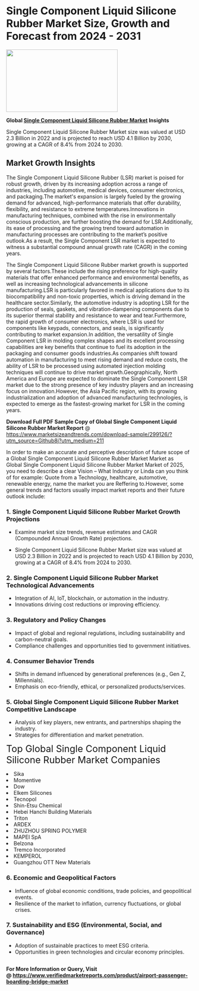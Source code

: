 <H1>Single Component Liquid Silicone Rubber Market Size, Growth and Forecast from 2024 - 2031</H1><img class="aligncenter size-medium wp-image-584254" src="https://thirdeyenews.in/wp-content/uploads/2024/09/Global-Market-Research-300x168.jpeg" alt="" width="300" height="168" /><p><strong>Global&nbsp;<a href="https://www.marketsizeandtrends.com/download-sample/299126/?utm_source=Github8j?utm_medium=211">Single Component Liquid Silicone Rubber Market</a> Insights</strong></p><p>Single Component Liquid Silicone Rubber Market size was valued at USD 2.3 Billion in 2022 and is projected to reach USD 4.1 Billion by 2030, growing at a CAGR of 8.4% from 2024 to 2030.</p><p><h2>Market Growth Insights</h2> <p>The Single Component Liquid Silicone Rubber (LSR) market is poised for robust growth, driven by its increasing adoption across a range of industries, including automotive, medical devices, consumer electronics, and packaging.The market's expansion is largely fueled by the growing demand for advanced, high-performance materials that offer durability, flexibility, and resistance to extreme temperatures.Innovations in manufacturing techniques, combined with the rise in environmentally conscious production, are further boosting the demand for LSR.Additionally, its ease of processing and the growing trend toward automation in manufacturing processes are contributing to the market’s positive outlook.As a result, the Single Component LSR market is expected to witness a substantial compound annual growth rate (CAGR) in the coming years.</p> <p>The Single Component Liquid Silicone Rubber market growth is supported by several factors.These include the rising preference for high-quality materials that offer enhanced performance and environmental benefits, as well as increasing technological advancements in silicone manufacturing.LSR is particularly favored in medical applications due to its biocompatibility and non-toxic properties, which is driving demand in the healthcare sector.Similarly, the automotive industry is adopting LSR for the production of seals, gaskets, and vibration-dampening components due to its superior thermal stability and resistance to wear and tear.Furthermore, the rapid growth of consumer electronics, where LSR is used for components like keypads, connectors, and seals, is significantly contributing to market expansion.In addition, the versatility of Single Component LSR in molding complex shapes and its excellent processing capabilities are key benefits that continue to fuel its adoption in the packaging and consumer goods industries.As companies shift toward automation in manufacturing to meet rising demand and reduce costs, the ability of LSR to be processed using automated injection molding techniques will continue to drive market growth.Geographically, North America and Europe are expected to dominate the Single Component LSR market due to the strong presence of key industry players and an increasing focus on innovation.However, the Asia Pacific region, with its growing industrialization and adoption of advanced manufacturing technologies, is expected to emerge as the fastest-growing market for LSR in the coming years.<p><span class=""><strong>Download Full PDF Sample Copy of Global Single Component Liquid Silicone Rubber Market Report</strong> @ <a href="https://www.marketsizeandtrends.com/download-sample/299126/?utm_source=Github8j?utm_medium=211" target="_blank">https://www.marketsizeandtrends.com/download-sample/299126/?utm_source=Github8j?utm_medium=211</a></span></p><p>In order to make an accurate and perceptive description of future scope of a Global&nbsp;Single Component Liquid Silicone Rubber Market Market as Global&nbsp;Single Component Liquid Silicone Rubber Market Market of 2025, you need to describe a clear Vision &ndash; What Industry or Linda can you think of for example: Quote from a Technology, healthcare, automotive, renewable energy, name the market you are Reffering to.However, some general trends and factors usually impact market reports and their future outlook include:</p><h3>1.&nbsp;<strong>Single Component Liquid Silicone Rubber Market Growth Projections</strong></h3><ul><li>Examine market size trends, revenue estimates and CAGR (Compounded Annual Growth Rate) projections.</li><li><p>Single Component Liquid Silicone Rubber Market size was valued at USD 2.3 Billion in 2022 and is projected to reach USD 4.1 Billion by 2030, growing at a CAGR of 8.4% from 2024 to 2030.</p></li></ul><h3>2.&nbsp;<strong>Single Component Liquid Silicone Rubber Market Technological Advancements</strong></h3><ul><li>Integration of AI, IoT, blockchain, or automation in the industry.</li><li>Innovations driving cost reductions or improving efficiency.</li></ul><h3>3.&nbsp;<strong>Regulatory and Policy Changes</strong></h3><ul><li>Impact of global and regional regulations, including sustainability and carbon-neutral goals.</li><li>Compliance challenges and opportunities tied to government initiatives.</li></ul><h3>4.&nbsp;<strong>Consumer Behavior Trends</strong></h3><ul><li>Shifts in demand influenced by generational preferences (e.g., Gen Z, Millennials).</li><li>Emphasis on eco-friendly, ethical, or personalized products/services.</li></ul><h3>5.&nbsp;<strong>Global Single Component Liquid Silicone Rubber Market Competitive Landscape</strong></h3><ul><li>Analysis of key players, new entrants, and partnerships shaping the industry.</li><li>Strategies for differentiation and market penetration.</li></ul><p data-pm-slice="1 1 []"><span style="color: inherit; font-family: inherit; font-size: 25px;">Top Global Single Component Liquid Silicone Rubber Market Companies</span></p><div class="" data-test-id=""><p><li>Sika</li><li> Momentive</li><li> Dow</li><li> Elkem Silicones</li><li> Tecnopol</li><li> Shin-Etsu Chemical</li><li> Hebei Hanchi Building Materials</li><li> Triton</li><li> ARDEX</li><li> ZHUZHOU SPRING POLYMER</li><li> MAPEI SpA</li><li> Belzona</li><li> Tremco Incorporated</li><li> KEMPEROL</li><li> Guangzhou OTT New Materials</li></p></div><h3>6.&nbsp;<strong>Economic and Geopolitical Factors</strong></h3><ul><li>Influence of global economic conditions, trade policies, and geopolitical events.</li><li>Resilience of the market to inflation, currency fluctuations, or global crises.</li></ul><h3>7.&nbsp;<strong>Sustainability and ESG (Environmental, Social, and Governance)</strong></h3><ul><li>Adoption of sustainable practices to meet ESG criteria.</li><li>Opportunities in green technologies and circular economy principles.</li></ul><h2><strong style="font-size: 14px;">For More Information or Query, Visit @&nbsp;</strong><a style="background-color: #ffffff; font-size: 14px;" href="https://www.marketsizeandtrends.com/report/single-component-liquid-silicone-rubber-market/" target="_blank">https://www.verifiedmarketreports.com/product/airport-passenger-boarding-bridge-market</a></h2>